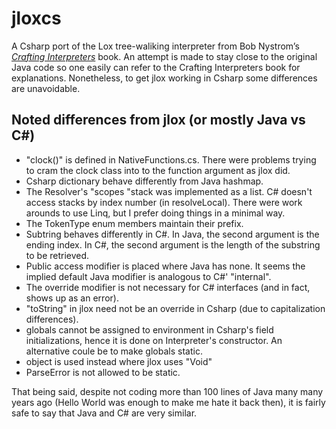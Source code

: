 # jloxcs

A Csharp port of the Lox tree-waliking interpreter from Bob Nystrom’s [*Crafting Interpreters*](https://craftinginterpreters.com/) book. An attempt is made to stay close to the original Java code so one easily can refer to the Crafting Interpreters book for explanations. Nonetheless, to get jlox working in Csharp some differences are unavoidable.

## Noted differences from jlox (or mostly Java vs C#)
-   "clock()" is defined in NativeFunctions.cs. There were problems trying to cram the clock class into to the function argument as jlox did.
-   Csharp dictionary behave differently from Java hashmap.
-   The Resolver's "scopes "stack was implemented as a list. C# doesn't access stacks by index number (in resolveLocal). There were work arounds to use Linq, but I prefer doing things in a minimal way.
-   The TokenType enum members maintain their prefix.
-   Subtring behaves differently in C#. In Java, the second argument is the ending index. In C#, the second argument is the length of the substring to be retrieved.
-   Public access modifier is placed where Java has none. It seems the implied default Java modifier is analogous to C#' "internal".
-   The override modifier is not necessary for C# interfaces (and in fact, shows up as an error).
-   "toString" in jlox need not be an override in Csharp (due to capitalization differences).
-   globals cannot be assigned to environment in Csharp's field initializations, hence it is done on Interpreter's constructor. An alternative coule be to make globals static.
-   object is used instead where jlox uses "Void"
-   ParseError is not allowed to be static.

That being said, despite not coding more than 100 lines of Java many many years ago (Hello World was enough to make me hate it back then), it is fairly safe to say that Java and C# are very similar. 
